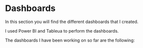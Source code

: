 # Dashboards

In this section you will find the different dashboards that I created.

I used Power BI and Tableua to perform the dashboards.

The dashboards I have been working on so far are the following:


